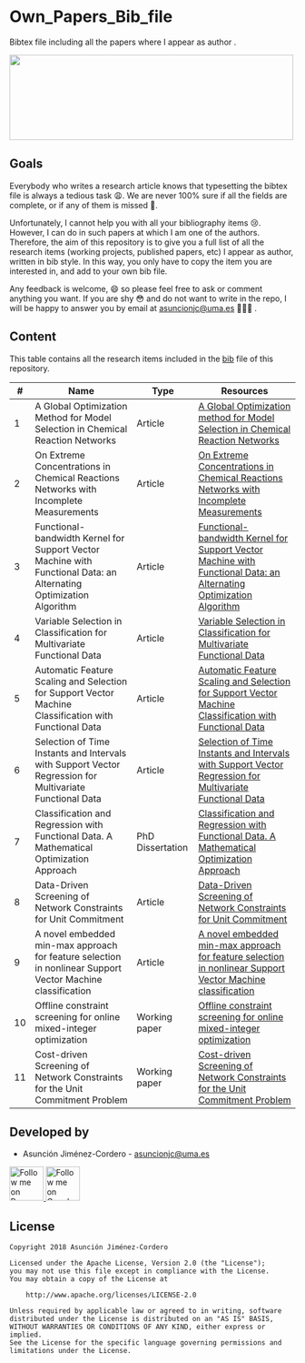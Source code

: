 # Own_Papers_Bib_file

Bibtex file including all the papers where I appear as author .

<img src="https://upload.wikimedia.org/wikipedia/commons/thumb/3/30/BibTeX_logo.svg/1280px-BibTeX_logo.svg.png" height="150" width="500"/>

## Goals

Everybody who writes a research article knows that typesetting the bibtex file is always a tedious task 😩. We are never 
100% sure if all the fields are complete, or if any of them is missed 🤔. 

Unfortunately, I cannot help you with all your bibliography items 😢. However, I can do in such papers at which I am one
 of the authors. Therefore, the aim of this repository is to give you a full list of all the research items (working 
 projects, published papers, etc) I appear as author, written in bib style. In this way, you only have to copy the item 
 you are interested in, and add to your own bib file. 
 
 Any feedback is welcome, 😄 so please feel free to ask or comment anything you want. If you are shy 😳 and do not want to
write in the repo, I will be happy to answer you by email at asuncionjc@uma.es 👩🏻‍💻 .

## Content

This table contains all the research items included in the [bib](./asuncionjc_author_bib_file.bib) file of this repository.

| # | Name  | Type | Resources |
| - | ----- | -----| --------- |
| 1 | A Global Optimization Method for Model Selection in Chemical Reaction Networks | Article |[A Global Optimization method for Model Selection in Chemical Reaction Networks](https://www.sciencedirect.com/science/article/pii/S0098135416301740) |
| 2 | On Extreme Concentrations in Chemical Reactions Networks with Incomplete Measurements | Article |[On Extreme Concentrations in Chemical Reactions Networks with Incomplete Measurements](https://pubs.acs.org/doi/abs/10.1021/acs.iecr.6b00714) |
| 3 | Functional-bandwidth Kernel for Support Vector Machine with Functional Data: an Alternating Optimization Algorithm | Article |[Functional-bandwidth Kernel for Support Vector Machine with Functional Data: an Alternating Optimization Algorithm](https://www.sciencedirect.com/science/article/abs/pii/S0377221718309494) |
| 4 | Variable Selection in Classification for Multivariate Functional Data | Article |[Variable Selection in Classification for Multivariate Functional Data](https://www.sciencedirect.com/science/article/pii/S0020025518310107) |
| 5 | Automatic Feature Scaling and Selection for Support Vector Machine Classification with Functional Data | Article |[Automatic Feature Scaling and Selection for Support Vector Machine Classification with Functional Data](https://link.springer.com/article/10.1007/s10489-020-01765-6) |
| 6 | Selection of Time Instants and Intervals with Support Vector Regression for Multivariate Functional Data | Article |[Selection of Time Instants and Intervals with Support Vector Regression for Multivariate Functional Data](https://www.sciencedirect.com/science/article/pii/S0305054820301672) |
| 7 | Classification and Regression with Functional Data. A Mathematical Optimization Approach | PhD Dissertation |[Classification and Regression with Functional Data. A Mathematical Optimization Approach](https://www.educacion.gob.es/teseo/mostrarRef.do?ref=1730643) |
| 8 | Data-Driven Screening of Network Constraints for Unit Commitment | Article |[Data-Driven Screening of Network Constraints for Unit Commitment](https://ieeexplore.ieee.org/document/9034123) |
| 9 | A novel embedded min-max approach for feature selection in nonlinear Support Vector Machine classification | Article |[A novel embedded min-max approach for feature selection in nonlinear Support Vector Machine classification](https://www.sciencedirect.com/science/article/pii/S0377221720310195) |
| 10 | Offline constraint screening for online mixed-integer optimization | Working paper |[Offline constraint screening for online mixed-integer optimization](https://www.researchgate.net/publication/350371853_Offline_constraint_screening_for_online_mixed-integer_optimization/stats) |
| 11 | Cost-driven Screening of Network Constraints for the Unit Commitment Problem | Working paper |[Cost-driven Screening of Network Constraints for the Unit Commitment Problem](https://www.researchgate.net/publication/351108538_Cost-driven_Screening_of_Network_Constraints_for_the_Unit_Commitment_Problem) |


Developed by
------------

* Asunción Jiménez-Cordero - <asuncionjc@uma.es>

<a href="https://www.researchgate.net/profile/Asuncion_Jimenez-Cordero">
  <img alt="Follow me on ResearchGate" src="https://1.bp.blogspot.com/-jz1remm4weY/WK86heRgepI/AAAAAAAACrU/APGaq-EpMakpsh-mZw5eQIyNpA_DN1dBwCLcB/s1600/researchgate_.jpg" height="60" width="60"/>
</a>
<a href="https://scholar.google.es/citations?user=JegcEYwAAAAJ&hl=es&oi=ao">
  <img alt="Follow me on Google Scholar" src="https://encrypted-tbn0.gstatic.com/images?q=tbn:ANd9GcQQUfpGKX9zs9WpaNw_qSqwU3Q3qeqLrIV0cXHsJxxgPkVaVqze" height="60" width="60"/>
</a>

License
-------

    Copyright 2018 Asunción Jiménez-Cordero

    Licensed under the Apache License, Version 2.0 (the "License");
    you may not use this file except in compliance with the License.
    You may obtain a copy of the License at

        http://www.apache.org/licenses/LICENSE-2.0

    Unless required by applicable law or agreed to in writing, software
    distributed under the License is distributed on an "AS IS" BASIS,
    WITHOUT WARRANTIES OR CONDITIONS OF ANY KIND, either express or implied.
    See the License for the specific language governing permissions and
    limitations under the License.
